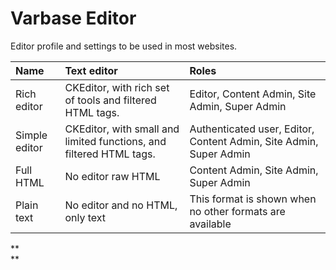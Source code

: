 # **Varbase Editor**

Editor profile and settings to be used in most websites.

| **Name** | **Text editor** | **Roles** |
| :--- | :--- | :--- |
| Rich editor | CKEditor, with rich set of tools and filtered HTML tags. | Editor, Content Admin, Site Admin, Super Admin |
| Simple editor | CKEditor, with small and limited functions, and filtered HTML tags. | Authenticated user, Editor, Content Admin, Site Admin, Super Admin |
| Full HTML | No editor raw HTML | Content Admin, Site Admin, Super Admin |
| Plain text | No editor and no HTML, only text | This format is shown when no other formats are available |

  


**  
**

